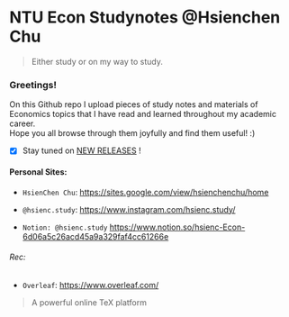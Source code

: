 # NTU Econ Studynotes @Hsienchen Chu
> Either study or on my way to study. 
### Greetings!

On this Github repo I upload pieces of study notes and materials of Economics topics that I have read and learned throughout my academic career.  \
Hope you all browse through them joyfully and find them useful! :)

- [x] Stay tuned on [NEW RELEASES](https://github.com/hsienc/Econ/releases) ! 



#### Personal Sites:
- `HsienChen Chu`:
  https://sites.google.com/view/hsienchenchu/home

- `@hsienc.study`:
  https://www.instagram.com/hsienc.study/

- `Notion: @hsienc.study`
  https://www.notion.so/hsienc-Econ-6d06a5c26acd45a9a329faf4cc61266e

###### Rec:
- `Overleaf`:  https://www.overleaf.com/
> A powerful online TeX platform

  
